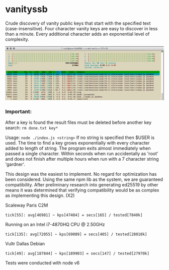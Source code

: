 # vanityssb
Crude discovery of vanity public keys that start with the specified text (case-insensitive). Four character vanity keys are easy to discover in less than a minute. Every additional character adds an exponential level of complexity.

![system load while running](https://github.com/gardner/vanityssb/raw/master/htop.png)

### Important:
After a key is found the result files must be deleted before another key search: `rm done.txt key*`

Usage: `node ./index.js <string>`
If no string is specified then $USER is used. The time to find a key grows exponentially with every character added to length of string. The program exits almost immediately when passed a single character. Within seconds when run accidentally as 'root' and does not finish after multiple hours when run with a 7 character string 'gardner'.

This design was the easiest to implement. No regard for optimization has been considered. Using the same npm lib as the system, we are guaranteed compatibility. After preliminary research into generating ed25519 by other means it was determined that verifying compatibility would be as complex as implementing this design. (X2)

Scaleway Paris C2M

    tick[55]: avg[46981] ~ kps[47484] = secs[165] / tested[7840k]

Running on an Intel i7-4870HQ CPU @ 2.50GHz

    tick[135]: avg[72055] ~ kps[69089] = secs[405] / tested[28010k]

Vultr Dallas Debian

    tick[49]: avg[187844] ~ kps[189903] = secs[147] / tested[27970k]

Tests were conducted with node v6
